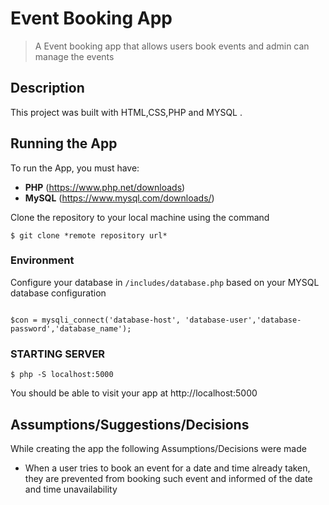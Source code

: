 
# Event Booking App
> A Event booking  app that allows users book events and admin can manage the events

## Description
This project was built with HTML,CSS,PHP and MYSQL .


## Running the App
To run the App, you must have:
- **PHP** (https://www.php.net/downloads)
- **MySQL** (https://www.mysql.com/downloads/)

Clone the repository to your local machine using the command
```console
$ git clone *remote repository url*
```




### Environment
Configure your database in `/includes/database.php`  based on your MYSQL database configuration

```  

$con = mysqli_connect('database-host', 'database-user','database-password','database_name');
```

### STARTING SERVER

```console
$ php -S localhost:5000 
```


You should be able to visit your app at http://localhost:5000 

## Assumptions/Suggestions/Decisions
While creating the app the following Assumptions/Decisions were made
- When a user tries to book an event for a date and time already taken, they are prevented from booking such event and informed of the date and time unavailability
